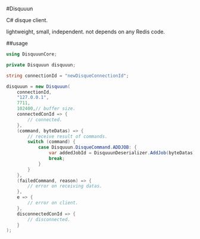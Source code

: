 #Disquuun

C# disque client.

lightweight, small, independent. not depends on any Redis code.

##usage
```C#
using DisquuunCore;

private Disquuun disquuun;

string connectionId = "newDisqueConnectionId";

disquuun = new Disquuun(
	connectionId,
	"127.0.0.1", 
	7711,
	102400,// buffer size.
	connectedConId => {
		// connected.
	},
	(command, byteDatas) => {
		// receive result of commands.
		switch (command) {
			case Disquuun.DisqueCommand.ADDJOB: {
				var addedJobId = DisquuunDeserializer.AddJob(byteDatas);
				break;
			}
		}
	},
	(failedCommand, reason) => {
		// error on receiving datas.
	},
	e => {
		// error on client.
	},
	disconnectedConId => {
		// disconnected.
	}
);
```